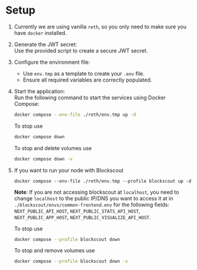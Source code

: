 # Setup

1. Currently we are using vanilla `reth`, so you only need to make sure you have `docker` installed.

2. Generate the JWT secret:  
   Use the provided script to create a secure JWT secret.

3. Configure the environment file:  
   - Use `env.tmp` as a template to create your `.env` file.  
   - Ensure all required variables are correctly populated.

4. Start the application:  
   Run the following command to start the services using Docker Compose:  
   ```bash
   docker compose --env-file ./reth/env.tmp up -d
   ```
   To stop use
   ```bash
   docker compose down
   ```
   To stop and delete volumes use
   ```bash
   docker compose down -v
   ```

5. If you want to run your node with Blockscout
   ```
   docker compose --env-file ./reth/env.tmp --profile blockscout up -d
   ```
   **Note**:
   If you are not accessing blockscout at `localhost`, you need to change `localhost` to the public IP/DNS you want to access it at in `./blockscout/envs/common-frontend.env` for the following fields: `NEXT_PUBLIC_API_HOST`, `NEXT_PUBLIC_STATS_API_HOST`, `NEXT_PUBLIC_APP_HOST`, `NEXT_PUBLIC_VISUALIZE_API_HOST`.
   
   To stop use
   ```bash
   docker compose --profile blockscout down
   ```
   To stop and remove volumes use
   ```bash
   docker compose --profile blockscout down -v
   ```
